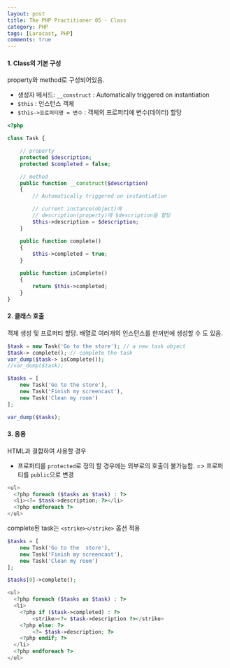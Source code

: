 ```yaml
---
layout: post
title: The PHP Practitioner 05 - Class
category: PHP
tags: [Laracast, PHP]
comments: true
---
```


#### 1. Class의 기본 구성

property와 method로 구성되어있음.

- 생성자 메서드: `__construct` : Automatically triggered on instantiation
- `$this` : 인스턴스 객체
- `$this->프로퍼티명 = 변수` : 객체의 프로퍼티에 변수(데이터) 할당

```php
<?php

class Task {

    // property
    protected $description;
    protected $completed = false;

    // method
    public function __construct($description)
    {
        // Automatically triggered on instantiation

        // current instance(object)에
        // description(property)에 $description을 할당
        $this->description = $description;
    }

    public function complete()
    {
        $this->completed = true;
    }

    public function isComplete()
    {
        return $this->completed;
    }
}
```

#### 2. 클래스 호출

객체 생성 및 프로퍼티 할당. 배열로 여러개의 인스턴스를 한꺼번에 생성할 수 도 있음.

```php
$task = new Task('Go to the store'); // a new task object
$task-> complete(); // complete the task
var_dump($task-> isComplete());
//var_dump($task);

$tasks = [
    new Task('Go to the store'),
    new Task('Finish my screencast'),
    new Task('Clean my room')
];

var_dump($tasks);
```



#### 3. 응용

HTML과 결합하여 사용할 경우

- 프로퍼티를 `protected`로 정의 할 경우에는 외부로의 호출이 불가능함. => 프로퍼티를 `public`으로 변경

```php
<ul>
  <?php foreach ($tasks as $task) : ?>
  <li><?= $task->description; ?></li>
  <?php endforeach ?>
</ul>
```

 complete된 task는 `<strike></strike>` 옵션 적용

```php
$tasks = [
    new Task('Go to the  store'),
    new Task('Finish my screencast'),
    new Task('Clean my room')
];

$tasks[0]->complete();
```

```php
<ul>
  <?php foreach ($tasks as $task) : ?>
  <li>
    <?php if ($task->completed) : ?>
    	<strike><?= $task->description ?></strike>
    <?php else: ?>
    	<?= $task->description; ?>
    <?php endif; ?>
  </li>
  <?php endforeach ?>
</ul>
```
